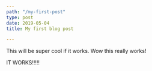 ```yaml
---
path: "/my-first-post"
type: post
date: 2019-05-04
title: My first blog post

---
```

This will be super cool if it works. Wow this really works!  
  
IT WORKS!!!!!